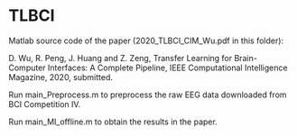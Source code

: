 # TLBCI
Matlab source code of the paper (2020_TLBCI_CIM_Wu.pdf in this folder):

D. Wu, R. Peng, J. Huang and Z. Zeng, Transfer Learning for Brain-Computer Interfaces: A Complete Pipeline, IEEE Computational Intelligence Magazine, 2020, submitted.

Run main_Preprocess.m to preprocess the raw EEG data downloaded from BCI Competition IV.

Run main_MI_offline.m to obtain the results in the paper.
